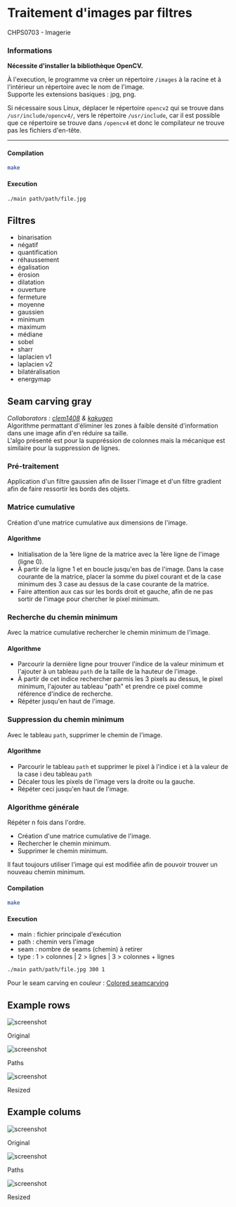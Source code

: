 # Traitement d'images par filtres
CHPS0703 - Imagerie 

### Informations
**Nécessite d'installer la bibliothèque OpenCV.**

À l'execution, le programme va créer un répertoire `/images` à la racine et à l'intérieur un répertoire avec le nom de l'image. <br>
Supporte les extensions basiques : jpg, png.

Si nécessaire sous Linux, déplacer le répertoire `opencv2` qui se trouve dans `/usr/include/opencv4/`, vers le répertoire `/usr/include`, car il est possible que ce répertoire se trouve dans `/opencv4` et donc le compilateur ne trouve pas les fichiers d'en-tête.

---------------
#### Compilation
```sh
make
```

#### Execution
```sh
./main path/path/file.jpg
```

## Filtres
- binarisation
- négatif
- quantification
- réhaussement
- égalisation
- érosion
- dilatation
- ouverture
- fermeture
- moyenne
- gaussien
- minimum
- maximum
- médiane
- sobel
- sharr
- laplacien v1
- laplacien v2
- bilatéralisation
- energymap

## Seam carving gray
*Collaborators : [clem1408](https://github.com/clem1408) & [kakugen](https://github.com/KaKug3n)* <br>
Algorithme permattant d'éliminer les zones à faible densité d'information dans une image afin d'en réduire sa taille. <br>
L'algo présenté est pour la suppréssion de colonnes mais la mécanique est similaire pour la suppression de lignes.

### Pré-traitement
Application d'un filtre gaussien afin de lisser l'image et d'un filtre gradient afin de faire ressortir les bords des objets.

### Matrice cumulative
Création d'une matrice cumulative aux dimensions de l'image.

#### Algorithme
- Initialisation de la 1ère ligne de la matrice avec la 1ère ligne de l'image (ligne 0).
- À partir de la ligne 1 et en boucle jusqu'en bas de l'image. Dans la case courante de la matrice, placer la somme du pixel courant et de la case minimum des 3 case au dessus de la case courante de la matrice.
- Faire attention aux cas sur les bords droit et gauche, afin de ne pas sortir de l'image pour chercher le pixel minimum.

### Recherche du chemin minimum
Avec la matrice cumulative rechercher le chemin minimum de l'image.

#### Algorithme
- Parcourir la dernière ligne pour trouver l'indice de la valeur minimum et l'ajouter à un tableau `path` de la taille de la hauteur de l'image.
- À partir de cet indice rechercher parmis les 3 pixels au dessus, le pixel minimum, l'ajouter au tableau "path" et prendre ce pixel comme référence d'indice de recherche.
- Répéter jusqu'en haut de l'image.

### Suppression du chemin minimum
Avec le tableau `path`, supprimer le chemin de l'image.

#### Algorithme
- Parcourir le tableau `path` et supprimer le pixel à l'indice i et à la valeur de la case i deu tableau `path`
- Décaler tous les pixels de l'image vers la droite ou la gauche.
- Répéter ceci jusqu'en haut de l'image.

### Algorithme générale
Répéter n fois dans l'ordre.
- Création d'une matrice cumulative de l'image.
- Rechercher le chemin minimum.
- Supprimer le chemin minimum.

Il faut toujours utiliser l'image qui est modifiée afin de pouvoir trouver un nouveau chemin minimum.

#### Compilation
```sh
make
```

#### Execution
- main : fichier principale d'exécution
- path : chemin vers l'image
- seam : nombre de seams (chemin) à retirer
- type : 1 > colonnes | 2 > lignes | 3 > colonnes + lignes
```sh
./main path/path/file.jpg 300 1
```

Pour le seam carving en couleur : [Colored seamcarving](https://github.com/clem1408/CHPS0703-Project)

## Example rows
![screenshot](Examples/oiseaux.jpg) 

Original 

![screenshot](Examples/seamed_cols-oiseaux.jpg)

Paths 

![screenshot](Examples/resized_cols-oiseaux.jpg)

Resized

## Example colums
![screenshot](Examples/temple.jpg) 

Original 

![screenshot](Examples/seamed_rows-temple.jpg)

Paths 

![screenshot](Examples/resized_rows-temple.jpg)

Resized
